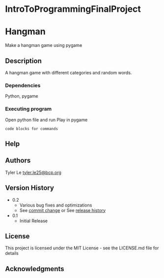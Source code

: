 # IntroToProgrammingFinalProject
# Hangman

Make a hangman game using pygame

## Description

A hangman game with different categories and random words. 

### Dependencies

Python, pygame

### Executing program

Open python file and run
Play in pygame

```
code blocks for commands
```

## Help

## Authors

Tyler Le
tyler.le25@bcp.org

## Version History

* 0.2
    * Various bug fixes and optimizations
    * See [commit change]() or See [release history]()
* 0.1
    * Initial Release

## License

This project is licensed under the MIT License - see the LICENSE.md file for details

## Acknowledgments


